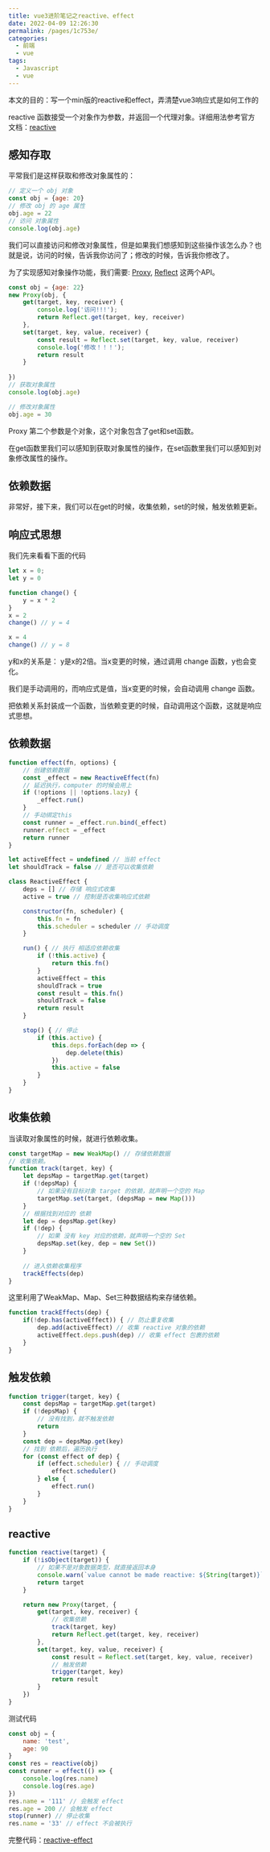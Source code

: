 ```yaml
---
title: vue3进阶笔记之reactive、effect
date: 2022-04-09 12:26:30
permalink: /pages/1c753e/
categories:
  - 前端
  - vue
tags:
  - Javascript
  - vue
---
```


本文的目的：写一个min版的reactive和effect，弄清楚vue3响应式是如何工作的

reactive 函数接受一个对象作为参数，并返回一个代理对象。详细用法参考官方文档：[reactive](https://v3.cn.vuejs.org/api/basic-reactivity.html#reactive)  

## 感知存取

平常我们是这样获取和修改对象属性的：

```js
// 定义一个 obj 对象
const obj = {age: 20}
// 修改 obj 的 age 属性
obj.age = 22
// 访问 对象属性
console.log(obj.age)
```

我们可以直接访问和修改对象属性，但是如果我们想感知到这些操作该怎么办？也就是说，访问的时候，告诉我你访问了；修改的时候，告诉我你修改了。

为了实现感知对象操作功能，我们需要: [Proxy](https://developer.mozilla.org/zh-CN/docs/Web/JavaScript/Reference/Global_Objects/Proxy), [Reflect](https://developer.mozilla.org/zh-CN/docs/Web/JavaScript/Reference/Global_Objects/Reflect) 这两个API。

```js
const obj = {age: 22}
new Proxy(obj, {
    get(target, key, receiver) {
        console.log('访问!!!');
        return Reflect.get(target, key, receiver)
    },
    set(target, key, value, receiver) {
        const result = Reflect.set(target, key, value, receiver)
        console.log('修改！！！');
        return result
    }
    
})
// 获取对象属性
console.log(obj.age)

// 修改对象属性
obj.age = 30
```
Proxy 第二个参数是个对象，这个对象包含了get和set函数。

在get函数里我们可以感知到获取对象属性的操作，在set函数里我们可以感知到对象修改属性的操作。

## 依赖数据


非常好，接下来，我们可以在get的时候，收集依赖，set的时候，触发依赖更新。

## 响应式思想

我们先来看看下面的代码

```js
let x = 0;
let y = 0

function change() {
    y = x * 2
}
x = 2
change() // y = 4

x = 4
change() // y = 8
```
y和x的关系是： y是x的2倍。当x变更的时候，通过调用 change 函数，y也会变化。

我们是手动调用的，而响应式是值，当x变更的时候，会自动调用 change 函数。

把依赖关系封装成一个函数，当依赖变更的时候，自动调用这个函数，这就是响应式思想。

## 依赖数据



```js
function effect(fn, options) {
    // 创建依赖数据
    const _effect = new ReactiveEffect(fn)
    // 延迟执行，computer 的时候会用上
    if (!options || !options.lazy) {
        _effect.run()
    }
    // 手动绑定this
    const runner = _effect.run.bind(_effect)
    runner.effect = _effect
    return runner
}
```

```js
let activeEffect = undefined // 当前 effect
let shouldTrack = false // 是否可以收集依赖

class ReactiveEffect {
    deps = [] // 存储 响应式收集
    active = true // 控制是否收集响应式依赖

    constructor(fn, scheduler) {
        this.fn = fn
        this.scheduler = scheduler // 手动调度
    }

    run() { // 执行 相适应依赖收集
        if (!this.active) {
            return this.fn()
        }
        activeEffect = this
        shouldTrack = true
        const result = this.fn()
        shouldTrack = false
        return result
    }

    stop() { // 停止
        if (this.active) {
            this.deps.forEach(dep => {
                dep.delete(this)
            })
            this.active = false
        }
    }
}
```

## 收集依赖

当读取对象属性的时候，就进行依赖收集。

```js
const targetMap = new WeakMap() // 存储依赖数据
// 收集依赖。
function track(target, key) {
    let depsMap = targetMap.get(target)
    if (!depsMap) {
        // 如果没有目标对象 target 的依赖，就声明一个空的 Map
        targetMap.set(target, (depsMap = new Map()))
    }
    // 根据找到对应的 依赖
    let dep = depsMap.get(key)
    if (!dep) {
        // 如果 没有 key 对应的依赖，就声明一个空的 Set
        depsMap.set(key, dep = new Set())
    }
    
    // 进入依赖收集程序
    trackEffects(dep)
}
```
这里利用了WeakMap、Map、Set三种数据结构来存储依赖。

```js
function trackEffects(dep) {
    if(!dep.has(activeEffect)) { // 防止重复收集
        dep.add(activeEffect) // 收集 reactive 对象的依赖
        activeEffect.deps.push(dep) // 收集 effect 包裹的依赖
    }
}
```

## 触发依赖

```js
function trigger(target, key) {
    const depsMap = targetMap.get(target)
    if (!depsMap) {
        // 没有找到，就不触发依赖
        return
    }
    const dep = depsMap.get(key)
    // 找到 依赖后，遍历执行
    for (const effect of dep) {
        if (effect.scheduler) { // 手动调度
            effect.scheduler()
        } else {
            effect.run()
        }
    }
}
```

## reactive

```js
function reactive(target) {
    if (!isObject(target)) {
        // 如果不是对象数据类型，就直接返回本身
        console.warn(`value cannot be made reactive: ${String(target)}`)
        return target
    }

    return new Proxy(target, {
        get(target, key, receiver) {
            // 收集依赖
            track(target, key)
            return Reflect.get(target, key, receiver)
        },
        set(target, key, value, receiver) {
            const result = Reflect.set(target, key, value, receiver)
            // 触发依赖
            trigger(target, key)
            return result
        }
    })
}
```

测试代码

```js
const obj = {
    name: 'test',
    age: 90
}
const res = reactive(obj)
const runner = effect(() => {
    console.log(res.name)
    console.log(res.age)
})
res.name = '111' // 会触发 effect
res.age = 200 // 会触发 effect
stop(runner) // 停止收集
res.name = '33' // effect 不会被执行
```
完整代码：[reactive-effect](https://codepen.io/buzhifanji/pen/oNpdraj?editors=1111)